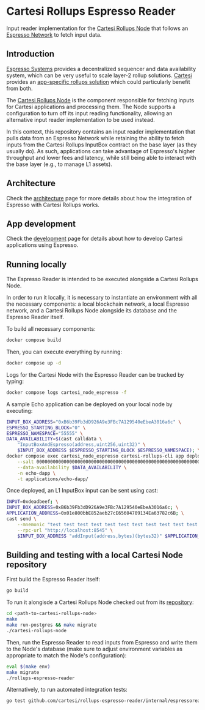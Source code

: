 # Cartesi Rollups Espresso Reader

Input reader implementation for the [Cartesi Rollups Node](https://github.com/cartesi/rollups-node) that follows an [Espresso Network](https://docs.espressosys.com/network) to fetch input data.

## Introduction

[Espresso Systems](https://www.espressosys.com/) provides a decentralized sequencer and data availability system, which can be very useful to scale layer-2 rollup solutions.
[Cartesi](https://cartesi.io) provides an [app-specific rollups solution](https://docs.cartesi.io/cartesi-rollups/) which could particularly benefit from both.

The [Cartesi Rollups Node](https://github.com/cartesi/rollups-node) is the component responsible for fetching inputs for Cartesi applications and processing them.
The Node supports a configuration to turn off its input reading functionality, allowing an alternative input reader implementation to be used instead.

In this context, this repository contains an input reader implementation that pulls data from an Espresso Network while retaining the ability to fetch inputs from the Cartesi Rollups InputBox contract on the base layer (as they usually do).
As such, applications can take advantage of Espresso's higher throughput and lower fees and latency, while still being able to interact with the base layer (e.g., to manage L1 assets).

## Architecture

Check the [architecture](docs/architecture.md) page for more details about how the integration of Espresso with Cartesi Rollups works.

## App development

Check the [development](docs/development.md) page for details about how to develop Cartesi applications using Espresso.

## Running locally

The Espresso Reader is intended to be executed alongside a Cartesi Rollups Node.

In order to run it locally, it is necessary to instantiate an environment with all the necessary components: a local blockchain network, a local Espresso network, and a Cartesi Rollups Node alongside its database and the Espresso Reader itself.

To build all necessary components:

```bash
docker compose build
```

Then, you can execute everything by running:

```bash
docker compose up -d
```

Logs for the Cartesi Node with the Espresso Reader can be tracked by typing:

```bash
docker compose logs cartesi_node_espresso -f
```

A sample Echo application can be deployed on your local node by executing:

```bash
INPUT_BOX_ADDRESS="0xB6b39Fb3dD926A9e3FBc7A129540eEbeA3016a6c" \
ESPRESSO_STARTING_BLOCK="0" \
ESPRESSO_NAMESPACE="55555" \
DATA_AVAILABILITY=$(cast calldata \
    "InputBoxAndEspresso(address,uint256,uint32)" \
    $INPUT_BOX_ADDRESS $ESPRESSO_STARTING_BLOCK $ESPRESSO_NAMESPACE); \
docker compose exec cartesi_node_espresso cartesi-rollups-cli app deploy -v \
    --salt 0000000000000000000000000000000000000000000000000000000000000000 \
    --data-availability $DATA_AVAILABILITY \
    -n echo-dapp \
    -t applications/echo-dapp/
```

Once deployed, an L1 InputBox input can be sent using cast:

```bash
INPUT=0xdeadbeef; \
INPUT_BOX_ADDRESS=0xB6b39Fb3dD926A9e3FBc7A129540eEbeA3016a6c; \
APPLICATION_ADDRESS=0x01e800bbE852aeb27cE65604709134Ea63782c6B; \
cast send \
    --mnemonic "test test test test test test test test test test test junk" \
    --rpc-url "http://localhost:8545" \
    $INPUT_BOX_ADDRESS "addInput(address,bytes)(bytes32)" $APPLICATION_ADDRESS $INPUT
```

## Building and testing with a local Cartesi Node repository

First build the Espresso Reader itself:

```bash
go build
```

To run it alongisde a Cartesi Rollups Node checked out from its [repository](https://github.com/cartesi/rollups-node/releases/tag/v2.0.0-alpha.4):

```bash
cd <path-to-cartesi-rollups-node>
make
make run-postgres && make migrate
./cartesi-rollups-node
```

Then, run the Espresso Reader to read inputs from Espresso and write them to the Node's database (make sure to adjust environment variables as appropriate to match the Node's configuration):

```bash
eval $(make env)
make migrate
./rollups-espresso-reader
```

Alternatively, to run automated integration tests:

```bash
go test github.com/cartesi/rollups-espresso-reader/internal/espressoreader -v
```
